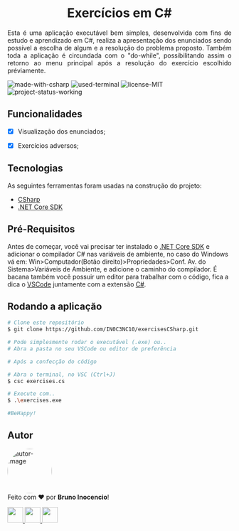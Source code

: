 <!-- Título&Descrição -->
<h1 align="center" id="title">Exercícios em C#</h1>
<p align="justify">Esta é uma aplicação executável bem simples, desenvolvida com fins de estudo e aprendizado em C#, realiza a apresentação dos enunciados sendo possível a escolha de algum e a resolução do problema proposto. Também toda a aplicação é circundada com o "do-while", possibilitando assim o retorno ao menu principal após a resolução do exercício escolhido préviamente.</p>

<!-- Shield -->
<p>
	<img src="https://img.shields.io/badge/Made%20with-CSharp-239120?style=for-the-badge&logo=c-sharp&logoColor=239120" title="Feito com CSharp" alt="made-with-csharp"></img>
    <img src="https://img.shields.io/badge/Used-Terminal-000000?style=for-the-badge&logo=windows-terminal&logoColor=white" title="Utilizado o Terminal" alt="used-terminal"></img>
	<img src="https://img.shields.io/badge/License-MIT-green?style=for-the-badge" title="Licença MIT" alt="license-MIT"></img>
    <img src="https://img.shields.io/badge/Status-Working-F08705?style=for-the-badge" title="Status do Projeto: Trabalhando" alt="project-status-working"></img>
</p>


<!-- Features -->
<h2 align="left" id="features">Funcionalidades</h2>

- [x] Visualização dos enunciados;
- [x] Exercícios adversos;


<!-- Tecnologias -->
<h2 align="left" id="tecnologias">Tecnologias</h2>

As seguintes ferramentas foram usadas na construção do projeto:

- [CSharp](https://docs.microsoft.com/pt-br/dotnet/csharp/)
- [.NET Core SDK](https://dotnet.microsoft.com/download)


<!-- Pré-Requisitos -->
<h2 align="left" id="pre">Pré-Requisitos</h2>

Antes de começar, você vai precisar ter instalado o [.NET Core SDK](https://dotnet.microsoft.com/download) e adicionar o compilador C# nas variáveis de ambiente, no caso do Windows vá em: Win>Computador(Botão direito)>Propriedades>Conf. Av. do Sistema>Variáveis de Ambiente, e adicione o caminho do compilador. É bacana também você possuir um editor para trabalhar com o código, fica a dica o [VSCode](https://code.visualstudio.com/) juntamente com a extensão [C#](https://marketplace.visualstudio.com/items?itemName=ms-dotnettools.csharp).

<!-- Executando o app -->
<h2 align="left" id="run">Rodando a aplicação</h2>

```bash
# Clone este repositório
$ git clone https://github.com/IN0C3NC10/exercisesCSharp.git

# Pode simplesmente rodar o executável (.exe) ou..
# Abra a pasta no seu VSCode ou editor de preferência

# Após a confecção do código

# Abra o terminal, no VSC (Ctrl+J)
$ csc exercises.cs

# Execute com..
$ .\exercises.exe

#BeHappy!
```
<!-- Autor -->
<h2 align="left" id="autor">Autor</h2>
<p>
	<a href="https://github.com/IN0C3NC10">
		<img style="border-radius: 50%;" src="https://avatars.githubusercontent.com/u/73368174?v=4" width="100px;" alt="autor-image" title="IN0C3NC10"/>
	</a>
	<br />
	Feito com ❤️ por <strong>Bruno Inocencio</strong>!
</p>

<p align="left">
  <!-- Outlook -->
  <a href="mailto:bruno.inocencio@fatec.sp.gov.br" alt="Outlook" target="_blank">
    <img height="35" src="https://img.shields.io/badge/Outlook-00001a?style=for-the-badge&logo=microsoft-outlook&logoColor=0078D4" />
  </a>
  <!-- Linkedin -->
  <a href="https://cutt.ly/nQlVjQV" alt="Linkedin" target="_blank">
    <img height="35" src="https://img.shields.io/badge/-LinkedIn-00001a?style=for-the-badge&logo=linkedin&logoColor=%230077B5" />
  </a>
  <!-- GitHub -->
  <a href="https://github.com/IN0C3NC10" alt="GitHub" target="_blank">
    <img height="35" src="https://img.shields.io/badge/GitHub-100000?style=for-the-badge&logo=github&logoColor=white" />
  </a>
</p>
